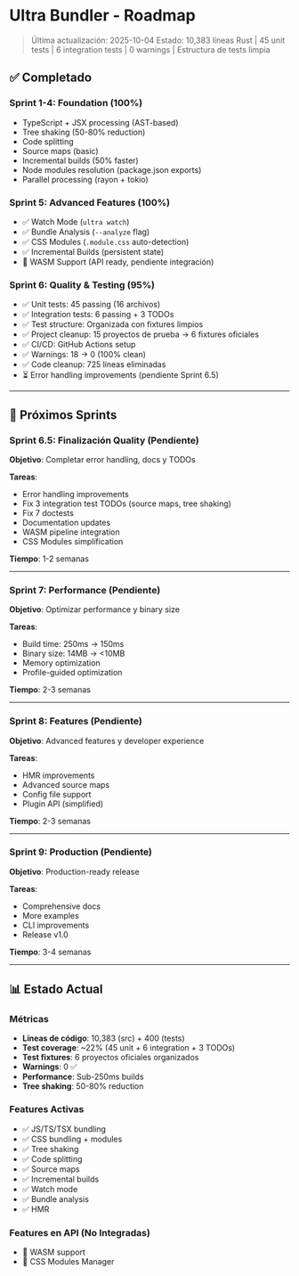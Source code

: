 # Ultra Bundler - Roadmap

> Última actualización: 2025-10-04
> Estado: 10,383 líneas Rust | 45 unit tests | 6 integration tests | 0 warnings | Estructura de tests limpia

## ✅ Completado

### Sprint 1-4: Foundation (100%)
- TypeScript + JSX processing (AST-based)
- Tree shaking (50-80% reduction)
- Code splitting
- Source maps (basic)
- Incremental builds (50% faster)
- Node modules resolution (package.json exports)
- Parallel processing (rayon + tokio)

### Sprint 5: Advanced Features (100%)
- ✅ Watch Mode (`ultra watch`)
- ✅ Bundle Analysis (`--analyze` flag)
- ✅ CSS Modules (`.module.css` auto-detection)
- ✅ Incremental Builds (persistent state)
- 🔌 WASM Support (API ready, pendiente integración)

### Sprint 6: Quality & Testing (95%)
- ✅ Unit tests: 45 passing (16 archivos)
- ✅ Integration tests: 6 passing + 3 TODOs
- ✅ Test structure: Organizada con fixtures limpios
- ✅ Project cleanup: 15 proyectos de prueba → 6 fixtures oficiales
- ✅ CI/CD: GitHub Actions setup
- ✅ Warnings: 18 → 0 (100% clean)
- ✅ Code cleanup: 725 líneas eliminadas
- ⏳ Error handling improvements (pendiente Sprint 6.5)

---

## 🎯 Próximos Sprints

### Sprint 6.5: Finalización Quality (Pendiente)
**Objetivo**: Completar error handling, docs y TODOs

**Tareas**:
- Error handling improvements
- Fix 3 integration test TODOs (source maps, tree shaking)
- Fix 7 doctests
- Documentation updates
- WASM pipeline integration
- CSS Modules simplification

**Tiempo**: 1-2 semanas

---

### Sprint 7: Performance (Pendiente)
**Objetivo**: Optimizar performance y binary size

**Tareas**:
- Build time: 250ms → 150ms
- Binary size: 14MB → <10MB
- Memory optimization
- Profile-guided optimization

**Tiempo**: 2-3 semanas

---

### Sprint 8: Features (Pendiente)
**Objetivo**: Advanced features y developer experience

**Tareas**:
- HMR improvements
- Advanced source maps
- Config file support
- Plugin API (simplified)

**Tiempo**: 2-3 semanas

---

### Sprint 9: Production (Pendiente)
**Objetivo**: Production-ready release

**Tareas**:
- Comprehensive docs
- More examples
- CLI improvements
- Release v1.0

**Tiempo**: 3-4 semanas

---

## 📊 Estado Actual

### Métricas
- **Líneas de código**: 10,383 (src) + 400 (tests)
- **Test coverage**: ~22% (45 unit + 6 integration + 3 TODOs)
- **Test fixtures**: 6 proyectos oficiales organizados
- **Warnings**: 0 ✅
- **Performance**: Sub-250ms builds
- **Tree shaking**: 50-80% reduction

### Features Activas
- ✅ JS/TS/TSX bundling
- ✅ CSS bundling + modules
- ✅ Tree shaking
- ✅ Code splitting
- ✅ Source maps
- ✅ Incremental builds
- ✅ Watch mode
- ✅ Bundle analysis
- ✅ HMR

### Features en API (No Integradas)
- 🔌 WASM support
- 🔌 CSS Modules Manager
